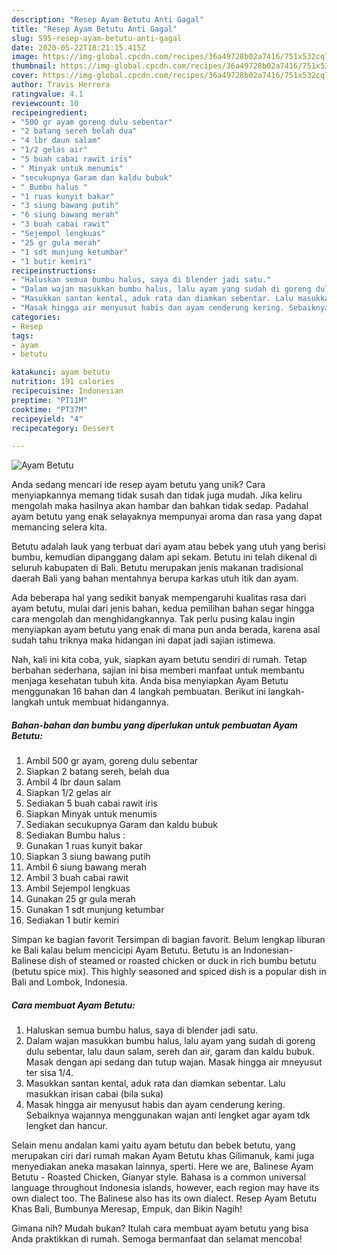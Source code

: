 ```yaml
---
description: "Resep Ayam Betutu Anti Gagal"
title: "Resep Ayam Betutu Anti Gagal"
slug: 595-resep-ayam-betutu-anti-gagal
date: 2020-05-22T18:21:15.415Z
image: https://img-global.cpcdn.com/recipes/36a49728b02a7416/751x532cq70/ayam-betutu-foto-resep-utama.jpg
thumbnail: https://img-global.cpcdn.com/recipes/36a49728b02a7416/751x532cq70/ayam-betutu-foto-resep-utama.jpg
cover: https://img-global.cpcdn.com/recipes/36a49728b02a7416/751x532cq70/ayam-betutu-foto-resep-utama.jpg
author: Travis Herrera
ratingvalue: 4.1
reviewcount: 10
recipeingredient:
- "500 gr ayam goreng dulu sebentar"
- "2 batang sereh belah dua"
- "4 lbr daun salam"
- "1/2 gelas air"
- "5 buah cabai rawit iris"
- " Minyak untuk menumis"
- "secukupnya Garam dan kaldu bubuk"
- " Bumbu halus "
- "1 ruas kunyit bakar"
- "3 siung bawang putih"
- "6 siung bawang merah"
- "3 buah cabai rawit"
- "Sejempol lengkuas"
- "25 gr gula merah"
- "1 sdt munjung ketumbar"
- "1 butir kemiri"
recipeinstructions:
- "Haluskan semua bumbu halus, saya di blender jadi satu."
- "Dalam wajan masukkan bumbu halus, lalu ayam yang sudah di goreng dulu sebentar, lalu daun salam, sereh dan air, garam dan kaldu bubuk. Masak dengan api sedang dan tutup wajan. Masak hingga air mneyusut ter sisa 1/4."
- "Masukkan santan kental, aduk rata dan diamkan sebentar. Lalu masukkan irisan cabai (bila suka)"
- "Masak hingga air menyusut habis dan ayam cenderung kering. Sebaiknya wajannya menggunakan wajan anti lengket agar ayam tdk lengket dan hancur."
categories:
- Resep
tags:
- ayam
- betutu

katakunci: ayam betutu 
nutrition: 191 calories
recipecuisine: Indonesian
preptime: "PT11M"
cooktime: "PT37M"
recipeyield: "4"
recipecategory: Dessert

---
```



![Ayam Betutu](https://img-global.cpcdn.com/recipes/36a49728b02a7416/751x532cq70/ayam-betutu-foto-resep-utama.jpg)

Anda sedang mencari ide resep ayam betutu yang unik? Cara menyiapkannya memang tidak susah dan tidak juga mudah. Jika keliru mengolah maka hasilnya akan hambar dan bahkan tidak sedap. Padahal ayam betutu yang enak selayaknya mempunyai aroma dan rasa yang dapat memancing selera kita.

Betutu adalah lauk yang terbuat dari ayam atau bebek yang utuh yang berisi bumbu, kemudian dipanggang dalam api sekam. Betutu ini telah dikenal di seluruh kabupaten di Bali. Betutu merupakan jenis makanan tradisional daerah Bali yang bahan mentahnya berupa karkas utuh itik dan ayam.

Ada beberapa hal yang sedikit banyak mempengaruhi kualitas rasa dari ayam betutu, mulai dari jenis bahan, kedua pemilihan bahan segar hingga cara mengolah dan menghidangkannya. Tak perlu pusing kalau ingin menyiapkan ayam betutu yang enak di mana pun anda berada, karena asal sudah tahu triknya maka hidangan ini dapat jadi sajian istimewa.


Nah, kali ini kita coba, yuk, siapkan ayam betutu sendiri di rumah. Tetap berbahan sederhana, sajian ini bisa memberi manfaat untuk membantu menjaga kesehatan tubuh kita. Anda bisa menyiapkan Ayam Betutu menggunakan 16 bahan dan 4 langkah pembuatan. Berikut ini langkah-langkah untuk membuat hidangannya.

<!--inarticleads1-->

##### Bahan-bahan dan bumbu yang diperlukan untuk pembuatan Ayam Betutu:

1. Ambil 500 gr ayam, goreng dulu sebentar
1. Siapkan 2 batang sereh, belah dua
1. Ambil 4 lbr daun salam
1. Siapkan 1/2 gelas air
1. Sediakan 5 buah cabai rawit iris
1. Siapkan  Minyak untuk menumis
1. Sediakan secukupnya Garam dan kaldu bubuk
1. Sediakan  Bumbu halus :
1. Gunakan 1 ruas kunyit bakar
1. Siapkan 3 siung bawang putih
1. Ambil 6 siung bawang merah
1. Ambil 3 buah cabai rawit
1. Ambil Sejempol lengkuas
1. Gunakan 25 gr gula merah
1. Gunakan 1 sdt munjung ketumbar
1. Sediakan 1 butir kemiri


Simpan ke bagian favorit Tersimpan di bagian favorit. Belum lengkap liburan ke Bali kalau belum mencicipi Ayam Betutu. Betutu is an Indonesian-Balinese dish of steamed or roasted chicken or duck in rich bumbu betutu (betutu spice mix). This highly seasoned and spiced dish is a popular dish in Bali and Lombok, Indonesia. 

<!--inarticleads2-->

##### Cara membuat Ayam Betutu:

1. Haluskan semua bumbu halus, saya di blender jadi satu.
1. Dalam wajan masukkan bumbu halus, lalu ayam yang sudah di goreng dulu sebentar, lalu daun salam, sereh dan air, garam dan kaldu bubuk. Masak dengan api sedang dan tutup wajan. Masak hingga air mneyusut ter sisa 1/4.
1. Masukkan santan kental, aduk rata dan diamkan sebentar. Lalu masukkan irisan cabai (bila suka)
1. Masak hingga air menyusut habis dan ayam cenderung kering. Sebaiknya wajannya menggunakan wajan anti lengket agar ayam tdk lengket dan hancur.


Selain menu andalan kami yaitu ayam betutu dan bebek betutu, yang merupakan ciri dari rumah makan Ayam Betutu khas Gilimanuk, kami juga menyediakan aneka masakan lainnya, sperti. Here we are, Balinese Ayam Betutu - Roasted Chicken, Gianyar style. Bahasa is a common universal language throughout Indonesia islands, however, each region may have its own dialect too. The Balinese also has its own dialect. Resep Ayam Betutu Khas Bali, Bumbunya Meresap, Empuk, dan Bikin Nagih! 

Gimana nih? Mudah bukan? Itulah cara membuat ayam betutu yang bisa Anda praktikkan di rumah. Semoga bermanfaat dan selamat mencoba!
